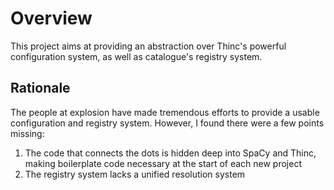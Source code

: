 # Overview

This project aims at providing an abstraction over Thinc's powerful configuration system, as well as catalogue's registry system.

## Rationale

The people at explosion have made tremendous efforts to provide a usable configuration and registry system. However, I found there were a few points missing:

1. The code that connects the dots is hidden deep into SpaCy and Thinc, making boilerplate code necessary at the start of each new project
2. The registry system lacks a unified resolution system
